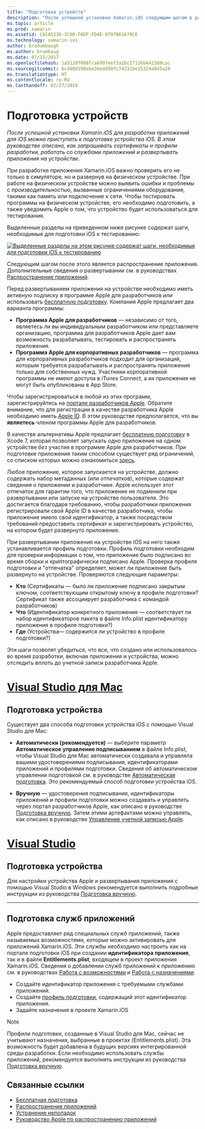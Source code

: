 ```yaml
---
title: "Подготовка устройств"
description: "После успешной установки Xamarin.iOS следующим шагом в разработке приложений для iOS является подготовка устройства iOS. В этом руководстве рассматривается запрос сертификатов и профилей разработки, работа со службами приложений и развертывание приложения на устройстве."
ms.topic: article
ms.prod: xamarin
ms.assetid: CACA5236-3C90-F6DF-FD4E-0797B61670CE
ms.technology: xamarin-ios
author: bradumbaugh
ms.author: brumbaug
ms.date: 07/15/2017
ms.openlocfilehash: 1a5120f088fca6997eef3a1bc27126b442380cac
ms.sourcegitcommit: 6cd40d190abe38edd50fc74331be15324a845a28
ms.translationtype: HT
ms.contentlocale: ru-RU
ms.lasthandoff: 02/27/2018
---
```

# <a name="device-provisioning"></a>Подготовка устройств

_После успешной установки Xamarin.iOS для разработки приложений для iOS можно приступать к подготовке устройства iOS. В этом руководстве описано, как запрашивать сертификаты и профили разработки, работать со службами приложений и развертывать приложения на устройстве._

При разработке приложения Xamarin.iOS важно проверить его не только в симуляторе, но и развернув на физическом устройстве. При работе на физическом устройстве можно выявить ошибки и проблемы с производительностью, вызванные ограничениями оборудования, такими как память или подключение к сети. Чтобы тестировать программы на физическом устройстве, его необходимо *подготовить*, а также уведомить Apple о том, что устройство будет использоваться для тестирования.

Выделенные разделы на приведенном ниже рисунке содержат шаги, необходимые для подготовки iOS к тестированию:

[![](images/provisioningdiagram.png "Выделенные разделы на этом рисунке содержат шаги, необходимые для подготовки iOS к тестированию")](images/provisioningdiagram.png)

Следующим шагом после этого является распространение приложения. Дополнительные сведения о развертывании см. в руководствах [Распространение приложений](~/ios/deploy-test/app-distribution/index.md).

Перед развертыванием приложения на устройстве необходимо иметь активную подписку в программе Apple для разработчиков *или* использовать [бесплатную подготовку](~/ios/get-started/installation/device-provisioning/free-provisioning.md). Компания Apple предлагает два варианта программы:

- **Программа Apple для разработчиков** — независимо от того, являетесь ли вы индивидуальным разработчиком или представляете организацию, программа для разработчиков Apple дает вам возможность разрабатывать, тестировать и распространять приложения.
- **Программа Apple для корпоративных разработчиков** — программа для корпоративных разработчиков подходит для организаций, которым требуется разрабатывать и распространять приложения только для собственных нужд. Участники корпоративной программы не имеют доступа в iTunes Connect, а их приложения не могут быть опубликованы в App Store.


Чтобы зарегистрироваться в любой из этих программ, зарегистрируйтесь на [портале разработчиков Apple](https://developer.apple.com/programs/enroll/). Обратите внимание, что для регистрации в качестве разработчика Apple необходимо иметь [Apple ID](https://appleid.apple.com/). В этом руководстве предполагается, что вы **являетесь** членом программы Apple для разработчиков.

В качестве альтернативы Apple предлагает [бесплатную подготовку](~/ios/get-started/installation/device-provisioning/free-provisioning.md) в Xcode 7, которая позволяет запускать одно приложение на одном устройстве *без* участия в программе Apple для разработчиков. При подготовке приложения таким способом существует ряд ограничений, со списком которых можно ознакомиться [здесь](~/ios/get-started/installation/device-provisioning/free-provisioning.md#limitations).

Любое приложение, которое запускается на устройстве, должно содержать набор метаданных (или *отпечатков*), которые содержат сведения о приложении и разработчике. Apple использует этот отпечаток для гарантии того, что приложение не подменили при развертывании или запуске на устройстве пользователя. Это достигается благодаря требованию, чтобы разработчики приложения регистрировали свой Apple ID в качестве разработчика, чтобы приложение имело свой идентификатор, а также посредством требований предоставить сертификат и зарегистрировать устройство, на котором будет развернуто приложение.

При развертывании приложения на устройстве iOS на него также устанавливается профиль подготовки. Профиль подготовки необходим для проверки информации о том, что приложение было подписано во время сборки и криптографически подписано Apple. Проверка профиля подготовки и "отпечатка" определяет, может ли приложение быть развернуто на устройстве. Проверяются следующие параметры:

- **Кто** (Сертификаты — было ли приложение подписано закрытым ключом, соответствующим открытому ключу в профиле подготовки? Сертификат также ассоциирует разработчика с командой разработчиков)
- **Что** (Идентификатор конкретного приложения — соответствует ли набор идентификаторов пакета в файле Info.plist идентификатору приложения в профиле подготовки?)
- **Где** (Устройства— содержится ли устройство в профиле подготовки?)

Эти шаги позволят убедиться, что все, что создано или использовалось во время разработки, включая приложения и устройства, можно отследить вплоть до учетной записи разработчика Apple.

<a name="Provisioning_Profile" />

# <a name="visual-studio-for-mactabvsmac"></a>[Visual Studio для Mac](#tab/vsmac)

## <a name="provisioning-your-device"></a>Подготовка устройства

Существует два способа подготовки устройства iOS с помощью Visual Studio для Mac:

* **Автоматически (рекомендуется)** — выберите параметр **Автоматическое управление подписыванием** в файле Info.plist, чтобы Visual Studio для Mac автоматически создавала и управляла вашими удостоверениями подписывания, идентификаторами приложений и профилями подготовки.  Сведения об автоматическом управлении подготовкой см. в руководстве [Автоматическая подготовка](automatic-provisioning.md). Это рекомендуемый способ подготовки устройства iOS.

* **Вручную** — удостоверения подписывания, идентификаторы приложений и профили подготовки можно создавать и управлять через портал разработчиков Apple, как описано в руководстве [Подготовка вручную](manual-provisioning.md). Затем этими артефактами можно управлять, как описано в руководстве [Управление учетной записью Apple](~/cross-platform/macios/apple-account-management.md).

# <a name="visual-studiotabvswin"></a>[Visual Studio](#tab/vswin)

## <a name="provisioning-your-device"></a>Подготовка устройства

Для настройки устройства Apple и развертывания приложения с помощью Visual Studio в Windows рекомендуется выполнить подробные инструкции из руководства [Подготовка вручную](manual-provisioning.md).

-----

<a name="appservices" />

## <a name="provisioning-for-application-services"></a>Подготовка служб приложений

Apple предоставляет ряд специальных служб приложений, также называемых возможностями, которые можно активировать для приложений Xamarin.iOS. Эти службы необходимо настроить как на портале подготовки iOS при создании **идентификатора приложения**, так и в файле **Entitlements.plist**, входящем в проект приложения Xamarin.iOS. Сведения о добавлении служб приложений к приложению см. в руководствах [Работа с возможностями](~/ios/deploy-test/provisioning/capabilities/index.md) и [Работа с назначениями](~/ios/deploy-test/provisioning/entitlements.md).

* Создайте идентификатор приложения с требуемыми службами приложений.
* Создайте [профиль подготовки](#Provisioning_Profile), содержащий этот идентификатор приложения.
* Задайте назначения в проекте Xamarin.iOS

> [!NOTE]
> Профили подготовки, созданные в Visual Studio для Mac, сейчас не учитывают назначения, выбранные в проектах (Entitlements.plist). Эта возможность будет добавлена в будущих версиях интегрированной среды разработки. Если необходимо использовать службы приложений, рекомендуется выполнять инструкции из руководства [Подготовка вручную](manual-provisioning.md).

## <a name="related-links"></a>Связанные ссылки

- [Бесплатная подготовка](~/ios/get-started/installation/device-provisioning/free-provisioning.md)
- [Распространение приложений](~/ios/deploy-test/app-distribution/index.md)
- [Устранение неполадок](~/ios/deploy-test/troubleshooting.md)
- [Руководство Apple по распространению приложений](https://developer.apple.com/library/ios/documentation/IDEs/Conceptual/AppDistributionGuide/Introduction/Introduction.html)

